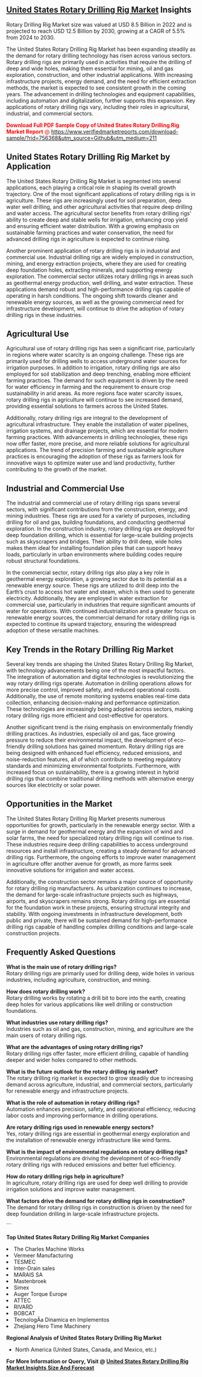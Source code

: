 <h2><a href="https://www.verifiedmarketreports.com/download-sample/?rid=756368&amp;utm_source=Github&amp;utm_medium=211" target="_blank">United States Rotary Drilling Rig Market</a> Insights</h2><p>Rotary Drilling Rig Market size was valued at USD 8.5 Billion in 2022 and is projected to reach USD 12.5 Billion by 2030, growing at a CAGR of 5.5% from 2024 to 2030.</p><p><p>The United States Rotary Drilling Rig Market has been expanding steadily as the demand for rotary drilling technology has risen across various sectors. Rotary drilling rigs are primarily used in activities that require the drilling of deep and wide holes, making them essential for mining, oil and gas exploration, construction, and other industrial applications. With increasing infrastructure projects, energy demand, and the need for efficient extraction methods, the market is expected to see consistent growth in the coming years. The advancement in drilling technologies and equipment capabilities, including automation and digitalization, further supports this expansion. Key applications of rotary drilling rigs vary, including their roles in agricultural, industrial, and commercial sectors. <p><span class=""><span style="color: #ff0000;"><strong>Download Full PDF Sample Copy of United States Rotary Drilling Rig Market Report</strong> @ </span><a href="https://www.verifiedmarketreports.com/download-sample/?rid=756368&amp;utm_source=Github&amp;utm_medium=211" target="_blank">https://www.verifiedmarketreports.com/download-sample/?rid=756368&amp;utm_source=Github&amp;utm_medium=211</a></span></p></p><h2>United States Rotary Drilling Rig Market by Application</h2><p>The United States Rotary Drilling Rig Market is segmented into several applications, each playing a critical role in shaping its overall growth trajectory. One of the most significant applications of rotary drilling rigs is in agriculture. These rigs are increasingly used for soil preparation, deep water well drilling, and other agricultural activities that require deep drilling and water access. The agricultural sector benefits from rotary drilling rigs' ability to create deep and stable wells for irrigation, enhancing crop yield and ensuring efficient water distribution. With a growing emphasis on sustainable farming practices and water conservation, the need for advanced drilling rigs in agriculture is expected to continue rising.</p><p>Another prominent application of rotary drilling rigs is in industrial and commercial use. Industrial drilling rigs are widely employed in construction, mining, and energy extraction projects, where they are used for creating deep foundation holes, extracting minerals, and supporting energy exploration. The commercial sector utilizes rotary drilling rigs in areas such as geothermal energy production, well drilling, and water extraction. These applications demand robust and high-performance drilling rigs capable of operating in harsh conditions. The ongoing shift towards cleaner and renewable energy sources, as well as the growing commercial need for infrastructure development, will continue to drive the adoption of rotary drilling rigs in these industries.</p><h2>Agricultural Use</h2><p>Agricultural use of rotary drilling rigs has seen a significant rise, particularly in regions where water scarcity is an ongoing challenge. These rigs are primarily used for drilling wells to access underground water sources for irrigation purposes. In addition to irrigation, rotary drilling rigs are also employed for soil stabilization and deep trenching, enabling more efficient farming practices. The demand for such equipment is driven by the need for water efficiency in farming and the requirement to ensure crop sustainability in arid areas. As more regions face water scarcity issues, rotary drilling rigs in agriculture will continue to see increased demand, providing essential solutions to farmers across the United States.</p><p>Additionally, rotary drilling rigs are integral to the development of agricultural infrastructure. They enable the installation of water pipelines, irrigation systems, and drainage projects, which are essential for modern farming practices. With advancements in drilling technologies, these rigs now offer faster, more precise, and more reliable solutions for agricultural applications. The trend of precision farming and sustainable agriculture practices is encouraging the adoption of these rigs as farmers look for innovative ways to optimize water use and land productivity, further contributing to the growth of the market.</p><h2>Industrial and Commercial Use</h2><p>The industrial and commercial use of rotary drilling rigs spans several sectors, with significant contributions from the construction, energy, and mining industries. These rigs are used for a variety of purposes, including drilling for oil and gas, building foundations, and conducting geothermal exploration. In the construction industry, rotary drilling rigs are deployed for deep foundation drilling, which is essential for large-scale building projects such as skyscrapers and bridges. Their ability to drill deep, wide holes makes them ideal for installing foundation piles that can support heavy loads, particularly in urban environments where building codes require robust structural foundations.</p><p>In the commercial sector, rotary drilling rigs also play a key role in geothermal energy exploration, a growing sector due to its potential as a renewable energy source. These rigs are utilized to drill deep into the Earth’s crust to access hot water and steam, which is then used to generate electricity. Additionally, they are employed in water extraction for commercial use, particularly in industries that require significant amounts of water for operations. With continued industrialization and a greater focus on renewable energy sources, the commercial demand for rotary drilling rigs is expected to continue its upward trajectory, ensuring the widespread adoption of these versatile machines.</p><h2>Key Trends in the Rotary Drilling Rig Market</h2><p>Several key trends are shaping the United States Rotary Drilling Rig Market, with technology advancements being one of the most impactful factors. The integration of automation and digital technologies is revolutionizing the way rotary drilling rigs operate. Automation in drilling operations allows for more precise control, improved safety, and reduced operational costs. Additionally, the use of remote monitoring systems enables real-time data collection, enhancing decision-making and performance optimization. These technologies are increasingly being adopted across sectors, making rotary drilling rigs more efficient and cost-effective for operators.</p><p>Another significant trend is the rising emphasis on environmentally friendly drilling practices. As industries, especially oil and gas, face growing pressure to reduce their environmental impact, the development of eco-friendly drilling solutions has gained momentum. Rotary drilling rigs are being designed with enhanced fuel efficiency, reduced emissions, and noise-reduction features, all of which contribute to meeting regulatory standards and minimizing environmental footprints. Furthermore, with increased focus on sustainability, there is a growing interest in hybrid drilling rigs that combine traditional drilling methods with alternative energy sources like electricity or solar power.</p><h2>Opportunities in the Market</h2><p>The United States Rotary Drilling Rig Market presents numerous opportunities for growth, particularly in the renewable energy sector. With a surge in demand for geothermal energy and the expansion of wind and solar farms, the need for specialized rotary drilling rigs will continue to rise. These industries require deep drilling capabilities to access underground resources and install infrastructure, creating a steady demand for advanced drilling rigs. Furthermore, the ongoing efforts to improve water management in agriculture offer another avenue for growth, as more farms seek innovative solutions for irrigation and water access.</p><p>Additionally, the construction sector remains a major source of opportunity for rotary drilling rig manufacturers. As urbanization continues to increase, the demand for large-scale infrastructure projects such as highways, airports, and skyscrapers remains strong. Rotary drilling rigs are essential for the foundation work in these projects, ensuring structural integrity and stability. With ongoing investments in infrastructure development, both public and private, there will be sustained demand for high-performance drilling rigs capable of handling complex drilling conditions and large-scale construction projects.</p><h2>Frequently Asked Questions</h2><p><strong>What is the main use of rotary drilling rigs?</strong><br>Rotary drilling rigs are primarily used for drilling deep, wide holes in various industries, including agriculture, construction, and mining.</p><p><strong>How does rotary drilling work?</strong><br>Rotary drilling works by rotating a drill bit to bore into the earth, creating deep holes for various applications like well drilling or construction foundations.</p><p><strong>What industries use rotary drilling rigs?</strong><br>Industries such as oil and gas, construction, mining, and agriculture are the main users of rotary drilling rigs.</p><p><strong>What are the advantages of using rotary drilling rigs?</strong><br>Rotary drilling rigs offer faster, more efficient drilling, capable of handling deeper and wider holes compared to other methods.</p><p><strong>What is the future outlook for the rotary drilling rig market?</strong><br>The rotary drilling rig market is expected to grow steadily due to increasing demand across agriculture, industrial, and commercial sectors, particularly for renewable energy and infrastructure projects.</p><p><strong>What is the role of automation in rotary drilling rigs?</strong><br>Automation enhances precision, safety, and operational efficiency, reducing labor costs and improving performance in drilling operations.</p><p><strong>Are rotary drilling rigs used in renewable energy sectors?</strong><br>Yes, rotary drilling rigs are essential in geothermal energy exploration and the installation of renewable energy infrastructure like wind farms.</p><p><strong>What is the impact of environmental regulations on rotary drilling rigs?</strong><br>Environmental regulations are driving the development of eco-friendly rotary drilling rigs with reduced emissions and better fuel efficiency.</p><p><strong>How do rotary drilling rigs help in agriculture?</strong><br>In agriculture, rotary drilling rigs are used for deep well drilling to provide irrigation solutions and improve water management.</p><p><strong>What factors drive the demand for rotary drilling rigs in construction?</strong><br>The demand for rotary drilling rigs in construction is driven by the need for deep foundation drilling in large-scale infrastructure projects.</p>```</p><p><strong>Top United States Rotary Drilling Rig Market Companies</strong></p><div data-test-id=""><p><li>The Charles Machine Works</li><li> Vermeer Manufacturing</li><li> TESMEC</li><li> Inter-Drain sales</li><li> MARAIS SA</li><li> Mastenbroek</li><li> Simex</li><li> Auger Torque Europe</li><li> ATTEC</li><li> RIVARD</li><li> BOBCAT</li><li> TecnologÃ­a Dinamica en Implementos</li><li> Zhejiang Hero Time Machinery</li></p><div><strong>Regional Analysis of&nbsp;United States Rotary Drilling Rig Market</strong></div><ul><li dir="ltr"><p dir="ltr">North America&nbsp;(United States, Canada, and Mexico, etc.)</p></li></ul><p><strong>For More Information or Query, Visit @&nbsp;</strong><strong><a href="https://www.verifiedmarketreports.com/product/rotary-drilling-rig-market/?utm_source=Github&amp;utm_medium=211" target="_blank">United States Rotary Drilling Rig Market Insights Size And Forecast</a></strong></p></div>
